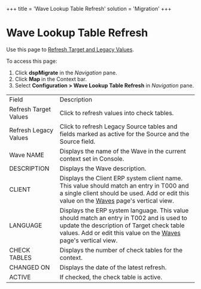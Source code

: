 +++
title = 'Wave Lookup Table Refresh'
solution = 'Migration'
+++

# Wave Lookup Table Refresh

<div class="use">

Use this page to [Refresh Target and Legacy
Values](../Use_Cases/Refresh_Target_and_Legacy_Values.htm).

</div>

To access this page:

1.  Click <span style="font-weight: bold;">dspMigrate</span> in the
    *Navigation* pane.
2.  Click <span style="font-weight: bold;">Map </span>in the Context
    bar.
3.  Select <span style="font-weight: bold;">Configuration \> Wave Lookup
    Table Refresh</span> in
    <span style="font-style: italic;">Navigation</span>
pane.

|                       |                                                                                                                                                                                                                                                 |
| --------------------- | ----------------------------------------------------------------------------------------------------------------------------------------------------------------------------------------------------------------------------------------------- |
| Field                 | Description                                                                                                                                                                                                                                     |
| Refresh Target Values | Click to refresh values into check tables.                                                                                                                                                                                                      |
| Refresh Legacy Values | Click to refresh Legacy Source tables and fields marked as active for the Source and the Source field.                                                                                                                                          |
| Wave NAME             | Displays the name of the Wave in the current context set in Console.                                                                                                                                                                            |
| DESCRIPTION           | Displays the Wave description.                                                                                                                                                                                                                  |
| CLIENT                | Displays the Client ERP system client name. This value should match an entry in T000 and a single client should be used. Add or edit this value on the [Waves](../../Console/Page_Desc/Waves_H.htm) page's vertical view.                       |
| LANGUAGE              | Displays the ERP system language. This value should match an entry in T002 and is used to update the description of Target check table values. Add or edit this value on the [Waves](../../Console/Page_Desc/Waves_H.htm) page's vertical view. |
| CHECK TABLES          | Displays the number of check tables for the context.                                                                                                                                                                                            |
| CHANGED ON            | Displays the date of the latest refresh.                                                                                                                                                                                                        |
| ACTIVE                | If checked, the check table is active.                                                                                                                                                                                                          |
